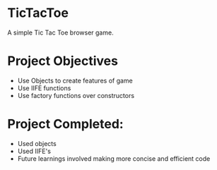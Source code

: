 # TicTacToe
A simple Tic Tac Toe browser game.

# Project Objectives 
- Use Objects to create features of game
- Use IIFE functions
- Use factory functions over constructors 

# Project Completed:
- Used objects 
- Used IIFE's 
- Future learnings involved making more concise and efficient code